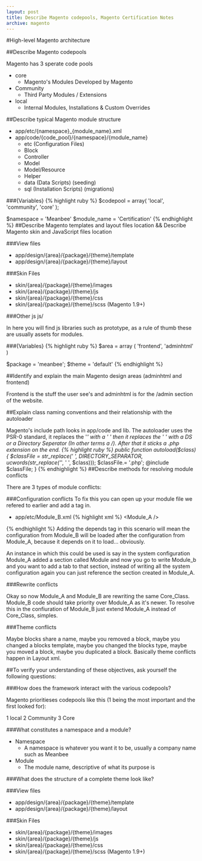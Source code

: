 ```yaml
---
layout: post
title: Describe Magento codepools, Magento Certification Notes
archive: magento
---
```

#High-level Magento architecture

##Describe Magento codepools

Magento has 3 sperate code pools

- core
	- Magento's Modules Developed by Magento
- Community
	- Third Party Modules / Extensions
 - local
 	- Internal Modules, Installations & Custom Overrides

##Describe typical Magento module structure

- app/etc/{namespace}_{module_name}.xml
- app/code/{code_pool}/{namespace}/{module_name}
	- etc (Configuration Files)
	- Block
	- Controller 
	- Model
	- Model/Resource
	- Helper
	- data (Data Scripts) (seeding)
	- sql (Installation Scripts) (migrations)

###{Variables}
{% highlight ruby %}
	$codepool = array(
    'local',
    'community',
    'core'
);

$namespace = 'Meanbee'
$module_name = 'Certification'
{% endhighlight %}
##Describe Magento templates and layout files location && Describe Magento skin and JavaScript files location

###View files
- app/design/{area}/{package}/{theme}/template
- app/design/{area}/{package}/{theme}/layout

###Skin Files
- skin/{area}/{package}/{theme}/images
- skin/{area}/{package}/{theme}/js
- skin/{area}/{package}/{theme}/css
- skin/{area}/{package}/{theme}/scss (Magento 1.9+)

###Other js
js/

In here you will find js libraries such as prototype, as a rule of thumb these are usually assets for modules.

###{Variables}
{% highlight ruby %}
	$area = array (
    'frontend',
    'adminhtml'
)

$package = 'meanbee';
$theme = 'default'
{% endhighlight %}

##Identify and explain the main Magento design areas (adminhtml and frontend)

Frontend is the stuff the user see's and adminhtml is for the /admin section of the website.

##Explain class naming conventions and their relationship with the autoloader

Magento's include path looks in app/code and lib. The autoloader uses the PSR-0 standard, it replaces the '_' with a ' ' then it replaces the ' ' with a DS or a Directory Seperator (In other terms a /). After that it sticks a .php extension on the end.
{% highlight ruby %}
	public function autoload($class)
{
    $classFile = str_replace(' ', DIRECTORY_SEPARATOR, ucwords(str_replace('_', ' ', $class)));
    $classFile.= '.php';
    @include $classFile;
}
{% endhighlight %}
##Describe methods for resolving module conflicts

There are 3 types of module conflicts:

###Configuration conflicts
To fix this you can open up your module file we refered to earlier and add a <depends> tag in.

- app/etc/Module_B.xml
{% highlight xml %}
	<depends>
    <Module_A />
</depends>
{% endhighlight %}
Adding the depends tag in this scenario will mean the configuration from Module_B will be loaded after the configuration from Module_A, because it depends on it to load... obviously.

An instance in which this could be used is say in the system configuration Module_A added a section called Module and now you go to write Module_b and you want to add a tab to that section, instead of writing all the system configuration again you can just reference the section created in Module_A.

###Rewrite conflicts

Okay so now Module_A and Module_B are rewriting the same Core_Class. Module_B code should take priority over Module_A as it's newer. To resolve this in the confiuration of Module_B just extend Module_A instead of Core_Class, simples.

###Theme conflicts

Maybe blocks share a name, maybe you removed a block, maybe you changed a blocks template, maybe you changed the blocks type, maybe you moved a block, maybe you duplicated a block. Basically theme conflicts happen in Layout xml. 

##To verify your understanding of these objectives, ask yourself the following questions:

###How does the framework interact with the various codepools?

Magento prioritieses codepools like this (1 being the most important and the first looked for):

1 local
2 Community
3 Core

###What constitutes a namespace and a module?

- Namespace
	- A namespace is whatever you want it to be, usually a company name such as Meanbee
- Module
	- The module name, descriptive of what its purpose is

###What does the structure of a complete theme look like?

###View files
- app/design/{area}/{package}/{theme}/template
- app/design/{area}/{package}/{theme}/layout

###Skin Files
- skin/{area}/{package}/{theme}/images
- skin/{area}/{package}/{theme}/js
- skin/{area}/{package}/{theme}/css
- skin/{area}/{package}/{theme}/scss (Magento 1.9+)
